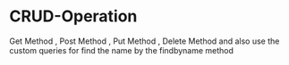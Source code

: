 # CRUD-Operation
Get Method , Post Method , Put Method , Delete Method and also use the custom queries for find the name by the findbyname  method 
